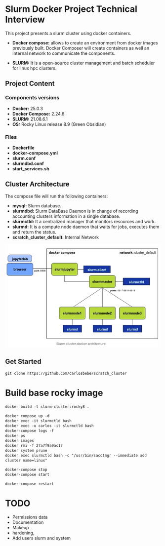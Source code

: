 # Slurm Docker Project Technical Interview

This project presents a slurm cluster using docker containers.

* **Docker compose:** allows to create an environment from docker images previously built. Docker Composer will create containers as well an internal network to communicate the components.

* **SLURM:** It is a open-source cluster management and batch scheduler for linux hpc clusters.


## Project Content

### Components versions

* **Docker:**           25.0.3
* **Docker Compose:**   2.24.6
* **SLURM:**            21.08.6.1
* **OS:**               Rocky Linux release 8.9 (Green Obsidian)

### Files

* **Dockerfile**
* **docker-compose.yml**
* **slurm.conf** 
* **slurmdbd.conf**
* **start_services.sh** 

## Cluster Architecture

The compose file will run the following containers:

* **mysql:** Slurm database.
* **slurmdbd:** Slurm DataBase Daemon is in change of recording accounting clusters information in a single database.
* **slurmctld:** It a centralized manager that monitors resources and work.
* **slurmd:** It is a compute node daemon that waits for jobs, executes them and return the status. 
* **scratch_cluster_default:** Internal Network

![Architecture](Architecture.png)


## Get Started 
```
git clone https://github.com/carlosbebe/scratch_cluster
```
# Build base rocky image
```console
docker build -t slurm-cluster:rocky8 .
```
```console
docker compose up -d
docker exec -it slurmctld bash
docker exec -u carlos -it slurmctld bash
docker-compose logs -f
docker ps
docker images
docker rmi -f 27a7f9a9ac17
docker system prune
docker exec slurmctld bash -c "/usr/bin/sacctmgr --immediate add cluster name=linux"
```



```console
docker-compose stop
docker-compose start
```

```console
docker-compose restart
```
# TODO
* Permissions data
* Documentation
* Makeup
* hardening,
* Add users slurm and system
